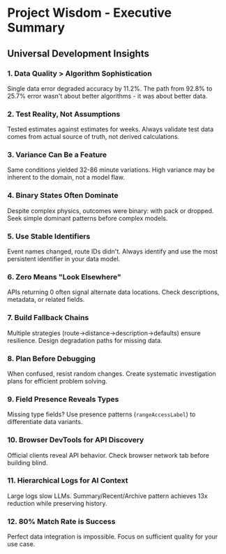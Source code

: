 # Project Wisdom - Executive Summary

## Universal Development Insights

### 1. Data Quality > Algorithm Sophistication
Single data error degraded accuracy by 11.2%. The path from 92.8% to 25.7% error wasn't about better algorithms - it was about better data.

### 2. Test Reality, Not Assumptions
Tested estimates against estimates for weeks. Always validate test data comes from actual source of truth, not derived calculations.

### 3. Variance Can Be a Feature
Same conditions yielded 32-86 minute variations. High variance may be inherent to the domain, not a model flaw.

### 4. Binary States Often Dominate
Despite complex physics, outcomes were binary: with pack or dropped. Seek simple dominant patterns before complex models.

### 5. Use Stable Identifiers
Event names changed, route IDs didn't. Always identify and use the most persistent identifier in your data model.

### 6. Zero Means "Look Elsewhere"
APIs returning 0 often signal alternate data locations. Check descriptions, metadata, or related fields.

### 7. Build Fallback Chains
Multiple strategies (route→distance→description→defaults) ensure resilience. Design degradation paths for missing data.

### 8. Plan Before Debugging
When confused, resist random changes. Create systematic investigation plans for efficient problem solving.

### 9. Field Presence Reveals Types
Missing type fields? Use presence patterns (`rangeAccessLabel`) to differentiate data variants.

### 10. Browser DevTools for API Discovery
Official clients reveal API behavior. Check browser network tab before building blind.

### 11. Hierarchical Logs for AI Context
Large logs slow LLMs. Summary/Recent/Archive pattern achieves 13x reduction while preserving history.

### 12. 80% Match Rate is Success
Perfect data integration is impossible. Focus on sufficient quality for your use case.